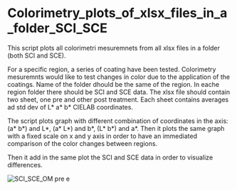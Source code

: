 # Colorimetry_plots_of_xlsx_files_in_a_folder_SCI_SCE
This script plots all colorimetri mesuremnets from all xlsx files in a folder (both SCI and SCE).

For a specific region, a series of coating have been tested. Colorimetry mesuremnts would like to test changes in color due to the application of the coatings.
Name of the folder dhould be the same of the region.
In eache region folder there should be SCI and SCE data.
The xlsx file should contain two sheet, one pre and other post treatment.
Each sheet contains averages ad std dev of L* a* b* CIELAB coordinates.

The script plots graph with different combination of coordinates in the axis: (a* b*) and L*, (a* L*) and b*, (L* b*) and a*. Then it plots the same graph with a fixed scale on x and y axis in order to have an immediated comparison of the color changes between regions.

Then it add in the same plot the SCI and SCE data in order to visualize differences.

![SCI_SCE_OM pre e](https://github.com/guarnicolo/Colorimetry_plots_of_xlsx_files_in_a_folder_SCI_SCE/assets/81157704/eb46e8ba-24ea-41c2-9d21-34d685262bd9)

